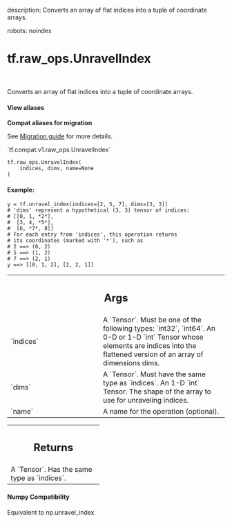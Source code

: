 description: Converts an array of flat indices into a tuple of coordinate arrays.

robots: noindex

# tf.raw_ops.UnravelIndex

<!-- Insert buttons and diff -->

<table class="tfo-notebook-buttons tfo-api nocontent" align="left">

</table>



Converts an array of flat indices into a tuple of coordinate arrays.

<section class="expandable">
  <h4 class="showalways">View aliases</h4>
  <p>
<b>Compat aliases for migration</b>
<p>See
<a href="https://www.tensorflow.org/guide/migrate">Migration guide</a> for
more details.</p>
<p>`tf.compat.v1.raw_ops.UnravelIndex`</p>
</p>
</section>

<pre class="devsite-click-to-copy prettyprint lang-py tfo-signature-link">
<code>tf.raw_ops.UnravelIndex(
    indices, dims, name=None
)
</code></pre>



<!-- Placeholder for "Used in" -->


#### Example:



```
y = tf.unravel_index(indices=[2, 5, 7], dims=[3, 3])
# 'dims' represent a hypothetical (3, 3) tensor of indices:
# [[0, 1, *2*],
#  [3, 4, *5*],
#  [6, *7*, 8]]
# For each entry from 'indices', this operation returns
# its coordinates (marked with '*'), such as
# 2 ==> (0, 2)
# 5 ==> (1, 2)
# 7 ==> (2, 1)
y ==> [[0, 1, 2], [2, 2, 1]]
```



<!-- Tabular view -->
 <table class="responsive fixed orange">
<colgroup><col width="214px"><col></colgroup>
<tr><th colspan="2"><h2 class="add-link">Args</h2></th></tr>

<tr>
<td>
`indices`
</td>
<td>
A `Tensor`. Must be one of the following types: `int32`, `int64`.
An 0-D or 1-D `int` Tensor whose elements are indices into the
flattened version of an array of dimensions dims.
</td>
</tr><tr>
<td>
`dims`
</td>
<td>
A `Tensor`. Must have the same type as `indices`.
An 1-D `int` Tensor. The shape of the array to use for unraveling
indices.
</td>
</tr><tr>
<td>
`name`
</td>
<td>
A name for the operation (optional).
</td>
</tr>
</table>



<!-- Tabular view -->
 <table class="responsive fixed orange">
<colgroup><col width="214px"><col></colgroup>
<tr><th colspan="2"><h2 class="add-link">Returns</h2></th></tr>
<tr class="alt">
<td colspan="2">
A `Tensor`. Has the same type as `indices`.
</td>
</tr>

</table>



#### Numpy Compatibility
Equivalent to np.unravel_index

